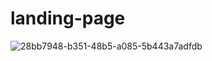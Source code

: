 # landing-page <br />

![28bb7948-b351-48b5-a085-5b443a7adfdb](https://github.com/NasikhCL/landing-page/assets/94051728/f757fb27-132b-47fa-8313-5f074dd850c6)
